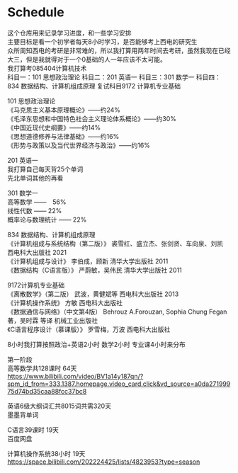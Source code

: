 # Schedule
这个仓库用来记录学习进度，和一些学习安排  
主要目标是看一个初学者每天8小时学习，是否能够考上西电的研究生  
众所周知西电的考研是非常难的，所以我打算用两年时间去考研，虽然我现在已经大三，但是我就得对于一个0基础的人一年应该不太可能。  
我打算考085404计算机技术  
科目一：101 思想政治理论       科目二：201 英语一      科目三：301 数学一     科目四：834 数据结构、计算机组成原理    复试科目9172 计算机专业基础  

101 思想政治理论  
《马克思主义基本原理概论》——约24%  
《毛泽东思想和中国特色社会主义理论体系概论》——约30%  
《中国近现代史纲要》——约14%  
《思想道德修养与法律基础》——约16%  
《形势与政策以及当代世界经济与政治》——约16%  

201 英语一  
我打算自己每天背25个单词  
先北单词其他的再看  

301 数学一  
高等数学 ——　56%  
线性代数 ——  22%  
概率论与数理统计 —— 22%  

834 数据结构、计算机组成原理   
《计算机组成与系统结构（第二版）》 裘雪红、盛立杰、张剑贤、车向泉、刘凯 西电科大出版社 2021   
《计算机组成与设计》 李伯成，顾新 清华大学出版社 2011   
《数据结构（C语言版）》 严蔚敏，吴伟民 清华大学出版社 2011   

9172计算机专业基础   
《离散数学》（第二版） 武波，黄健斌等 西电科大出版社  2013   
《计算机操作系统》 方敏 西电科大出版社    
《数据通信与网络》（中文第4版）  Behrouz A.Forouzan, Sophia Chung Fegan著，吴时霖 等译 机械工业出版社   
《C语言程序设计（慕课版）》 罗雪梅，万波 西电科大出版社  

8小时我打算按照政治+英语2小时 数学2小时 专业课4小时来分布  

第一阶段  
高等数学共128课时 64天  
https://www.bilibili.com/video/BV1a14y187qn/?spm_id_from=333.1387.homepage.video_card.click&vd_source=a0da27199975d74bd35caa88fcc37bc8  

英语6级大纲词汇共8015词共需320天  
墨墨背单词  

C语言39课时 19天  
百度网盘  

计算机操作系统38小时 19天  
https://space.bilibili.com/202224425/lists/4823953?type=season  
